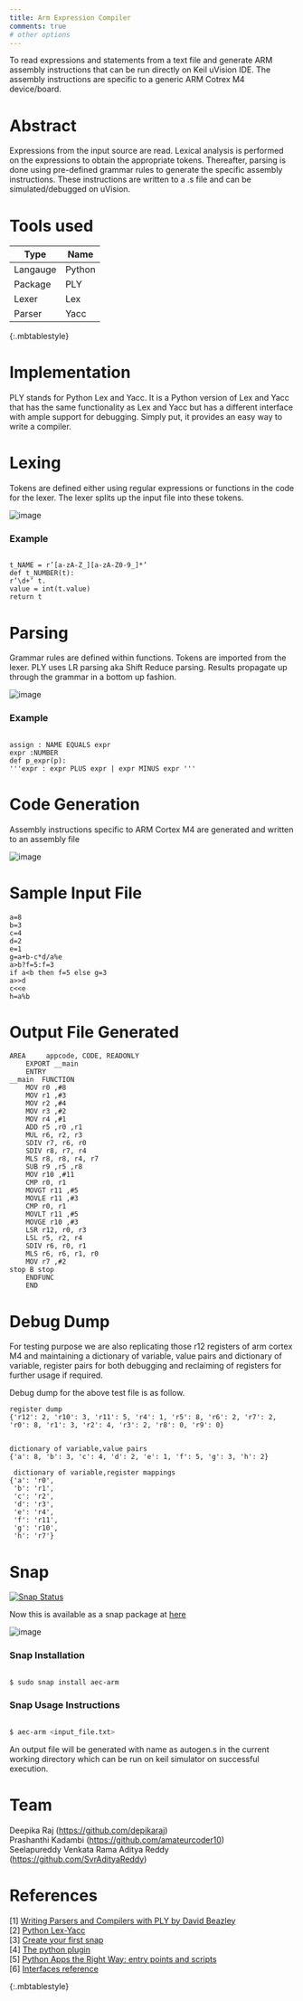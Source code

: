 ```yaml
---
title: Arm Expression Compiler
comments: true
# other options
---
```


To read expressions and statements from a text file and generate ARM assembly instructions
that can be run directly on Keil uVision IDE. The assembly instructions are specific to a generic
ARM Cotrex M4 device/board.

# Abstract
Expressions from the input source are read. Lexical analysis is performed on the expressions to
obtain the appropriate tokens. Thereafter, parsing is done using pre-defined grammar rules to
generate the specific assembly instructions. These instructions are written to a .s file and can be
simulated/debugged on uVision.

# Tools used

| **Type** | **Name** |
| ----------|--------|
| Langauge | Python |
| Package  |  PLY
| Lexer | Lex |
| Parser | Yacc |
{:.mbtablestyle}

# Implementation
PLY stands for Python Lex and Yacc. It is a Python version of Lex and Yacc that has the same
functionality as Lex and Yacc but has a different interface with ample support for debugging.
Simply put, it provides an easy way to write a compiler.

# Lexing
Tokens are defined either using regular expressions or functions in the code for the lexer. The
lexer splits up the input file into these tokens.

![image](https://user-images.githubusercontent.com/19650574/33804565-cd560862-ddcd-11e7-9cac-482fa99e4b9b.png)

### Example

```{python}:

t_NAME = r’[a-zA-Z_][a-zA-Z0-9_]*’
def t_NUMBER(t):
r’\d+’ t.
value = int(t.value)
return t

```

# Parsing
Grammar rules are defined within functions. Tokens are imported from the lexer. PLY uses LR
parsing aka Shift Reduce parsing. Results propagate up through the grammar in a bottom up
fashion.

![image](https://user-images.githubusercontent.com/19650574/33804571-07f063d2-ddce-11e7-8672-390301d3afbd.png)

### Example
```{python}:

assign : NAME EQUALS expr
expr :NUMBER
def p_expr(p):
'''expr : expr PLUS expr | expr MINUS expr '''

```

# Code Generation
Assembly instructions specific to ARM Cortex M4 are generated and written to an assembly file

![image](https://user-images.githubusercontent.com/19650574/33804597-46257048-ddce-11e7-8553-5bde40174f65.png)

# Sample Input File

```
a=8
b=3
c=4
d=2
e=1
g=a+b-c*d/a%e
a>b?f=5:f=3
if a<b then f=5 else g=3
a>>d
c<<e
h=a%b

```
# Output File Generated

```
AREA     appcode, CODE, READONLY
	EXPORT __main
	ENTRY
__main  FUNCTION
	MOV r0 ,#8
	MOV r1 ,#3
	MOV r2 ,#4
	MOV r3 ,#2
	MOV r4 ,#1
	ADD r5 ,r0 ,r1
	MUL r6, r2, r3
	SDIV r7, r6, r0
	SDIV r8, r7, r4
	MLS r8, r8, r4, r7
	SUB r9 ,r5 ,r8
	MOV r10 ,#11
	CMP r0, r1
	MOVGT r11 ,#5
	MOVLE r11 ,#3
	CMP r0, r1
	MOVLT r11 ,#5
	MOVGE r10 ,#3
	LSR r12, r0, r3
	LSL r5, r2, r4
	SDIV r6, r0, r1
	MLS r6, r6, r1, r0
	MOV r7 ,#2
stop B stop
	ENDFUNC
	END

```

# Debug Dump

For testing purpose we are also replicating those r12 registers of arm cortex M4 and maintaining a dictionary of variable, value pairs and dictionary of variable, register pairs for both debugging and reclaiming of registers for further usage if required. <br>

Debug dump for the above test file is as follow.

```
register dump 
{'r12': 2, 'r10': 3, 'r11': 5, 'r4': 1, 'r5': 8, 'r6': 2, 'r7': 2, 'r0': 8, 'r1': 3, 'r2': 4, 'r3': 2, 'r8': 0, 'r9': 0}


dictionary of variable,value pairs
{'a': 8, 'b': 3, 'c': 4, 'd': 2, 'e': 1, 'f': 5, 'g': 3, 'h': 2}

 dictionary of variable,register mappings
{'a': 'r0',
 'b': 'r1',
 'c': 'r2',
 'd': 'r3',
 'e': 'r4',
 'f': 'r11',
 'g': 'r10',
 'h': 'r7'}

```

# Snap

[![Snap Status](https://build.snapcraft.io/badge/SvrAdityaReddy/Arm_Expression_Compiler.svg)](https://build.snapcraft.io/user/SvrAdityaReddy/Arm_Expression_Compiler)

Now this is available as a snap package at [here](https://snapcraft.io/aec-arm/) <br>

![image](https://user-images.githubusercontent.com/19650574/34045423-d4000262-e1ce-11e7-9884-96a9b24165fb.png)

### Snap Installation

```sh

$ sudo snap install aec-arm

```

### Snap Usage Instructions

```sh

$ aec-arm <input_file.txt>

```
An output file will be generated with name as autogen.s in the current working directory which can be run on keil simulator on successful execution.

# Team

Deepika Raj (https://github.com/depikaraj) <br>
Prashanthi Kadambi (https://github.com/amateurcoder10) <br>
Seelapureddy Venkata Rama Aditya Reddy (https://github.com/SvrAdityaReddy) <br>

# References
[1] [Writing Parsers and Compilers with PLY by David Beazley](http://www.dabeaz.com/ply/PLYTalk)<br>
[2] [Python Lex-Yacc](https://github.com/dabeaz/ply/)<br>
[3] [Create your first snap](https://tutorials.ubuntu.com/tutorial/create-your-first-snap)<br>
[4] [The python plugin](https://docs.snapcraft.io/reference/plugins/python)<br>
[5] [Python Apps the Right Way: entry points and scripts](https://chriswarrick.com/blog/2014/09/15/python-apps-the-right-way-entry_points-and-scripts/)<br>
[6] [Interfaces reference](https://docs.snapcraft.io/reference/interfaces)

{:.mbtablestyle}